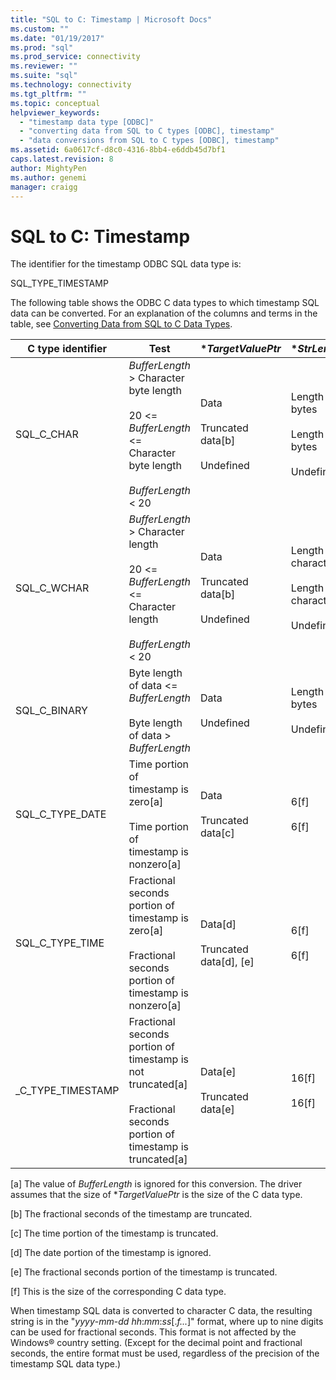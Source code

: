 ```yaml
---
title: "SQL to C: Timestamp | Microsoft Docs"
ms.custom: ""
ms.date: "01/19/2017"
ms.prod: "sql"
ms.prod_service: connectivity
ms.reviewer: ""
ms.suite: "sql"
ms.technology: connectivity
ms.tgt_pltfrm: ""
ms.topic: conceptual
helpviewer_keywords: 
  - "timestamp data type [ODBC]"
  - "converting data from SQL to C types [ODBC], timestamp"
  - "data conversions from SQL to C types [ODBC], timestamp"
ms.assetid: 6a0617cf-d8c0-4316-8bb4-e6ddb45d7bf1
caps.latest.revision: 8
author: MightyPen
ms.author: genemi
manager: craigg
---
```

# SQL to C: Timestamp
The identifier for the timestamp ODBC SQL data type is:  
  
 SQL_TYPE_TIMESTAMP  
  
 The following table shows the ODBC C data types to which timestamp SQL data can be converted. For an explanation of the columns and terms in the table, see [Converting Data from SQL to C Data Types](../../../odbc/reference/appendixes/converting-data-from-sql-to-c-data-types.md).  
  
|C type identifier|Test|**TargetValuePtr*|**StrLen_or_IndPtr*|SQLSTATE|  
|-----------------------|----------|------------------------|----------------------------|--------------|  
|SQL_C_CHAR|*BufferLength* > Character byte length<br /><br /> 20 <= *BufferLength* <= Character byte length<br /><br /> *BufferLength* < 20|Data<br /><br /> Truncated data[b]<br /><br /> Undefined|Length of data in bytes<br /><br /> Length of data in bytes<br /><br /> Undefined|n/a<br /><br /> 01004<br /><br /> 22003|  
|SQL_C_WCHAR|*BufferLength* > Character length<br /><br /> 20 <= *BufferLength* <= Character length<br /><br /> *BufferLength* < 20|Data<br /><br /> Truncated data[b]<br /><br /> Undefined|Length of data in characters<br /><br /> Length of data in characters<br /><br /> Undefined|n/a<br /><br /> 01004<br /><br /> 22003|  
|SQL_C_BINARY|Byte length of data <= *BufferLength*<br /><br /> Byte length of data > *BufferLength*|Data<br /><br /> Undefined|Length of data in bytes<br /><br /> Undefined|n/a<br /><br /> 22003|  
|SQL_C_TYPE_DATE|Time portion of timestamp is zero[a]<br /><br /> Time portion of timestamp is nonzero[a]|Data<br /><br /> Truncated data[c]|6[f]<br /><br /> 6[f]|n/a<br /><br /> 01S07|  
|SQL_C_TYPE_TIME|Fractional seconds portion of timestamp is zero[a]<br /><br /> Fractional seconds portion of timestamp is nonzero[a]|Data[d]<br /><br /> Truncated data[d], [e]|6[f]<br /><br /> 6[f]|n/a<br /><br /> 01S07|  
_C_TYPE_TIMESTAMP|Fractional seconds portion of timestamp is not truncated[a]<br /><br /> Fractional seconds portion of timestamp is truncated[a]|Data[e]<br /><br /> Truncated data[e]|16[f]<br /><br /> 16[f]|n/a<br /><br /> 01S07|  
  
 [a]   The value of *BufferLength* is ignored for this conversion. The driver assumes that the size of **TargetValuePtr* is the size of the C data type.  
  
 [b]   The fractional seconds of the timestamp are truncated.  
  
 [c]   The time portion of the timestamp is truncated.  
  
 [d]   The date portion of the timestamp is ignored.  
  
 [e]   The fractional seconds portion of the timestamp is truncated.  
  
 [f]   This is the size of the corresponding C data type.  
  
 When timestamp SQL data is converted to character C data, the resulting string is in the "*yyyy*-*mm*-*dd* *hh*:*mm*:*ss*[.*f...*]" format, where up to nine digits can be used for fractional seconds. This format is not affected by the Windows® country setting. (Except for the decimal point and fractional seconds, the entire format must be used, regardless of the precision of the timestamp SQL data type.)
